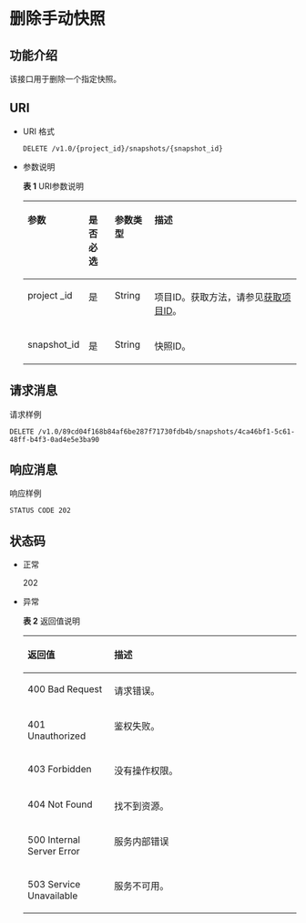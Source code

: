 # 删除手动快照<a name="dws_02_0027"></a>

## 功能介绍<a name="sfcf2baffe2ad46fa81d55b2dd2bf89bc"></a>

该接口用于删除一个指定快照。

## URI<a name="s38a27afad7024ce3852e9847fd94c040"></a>

-   URI 格式

    ```
    DELETE /v1.0/{project_id}/snapshots/{snapshot_id}
    ```

-   参数说明

    **表 1**  URI参数说明

    <a name="zh-cn_topic_0067607271_table34550710"></a>
    <table><thead align="left"><tr id="zh-cn_topic_0067607271_row5432205"><th class="cellrowborder" valign="top" width="21.94%" id="mcps1.2.5.1.1"><p id="zh-cn_topic_0067607271_p37355470"><a name="zh-cn_topic_0067607271_p37355470"></a><a name="zh-cn_topic_0067607271_p37355470"></a>参数</p>
    </th>
    <th class="cellrowborder" valign="top" width="9.58%" id="mcps1.2.5.1.2"><p id="zh-cn_topic_0067607271_p5894231"><a name="zh-cn_topic_0067607271_p5894231"></a><a name="zh-cn_topic_0067607271_p5894231"></a>是否必选</p>
    </th>
    <th class="cellrowborder" valign="top" width="14.549999999999999%" id="mcps1.2.5.1.3"><p id="zh-cn_topic_0067607271_p7670737"><a name="zh-cn_topic_0067607271_p7670737"></a><a name="zh-cn_topic_0067607271_p7670737"></a>参数类型</p>
    </th>
    <th class="cellrowborder" valign="top" width="53.93%" id="mcps1.2.5.1.4"><p id="zh-cn_topic_0067607271_p17349988"><a name="zh-cn_topic_0067607271_p17349988"></a><a name="zh-cn_topic_0067607271_p17349988"></a>描述</p>
    </th>
    </tr>
    </thead>
    <tbody><tr id="zh-cn_topic_0067607271_row63171767"><td class="cellrowborder" valign="top" width="21.94%" headers="mcps1.2.5.1.1 "><p id="zh-cn_topic_0067607271_p16639474"><a name="zh-cn_topic_0067607271_p16639474"></a><a name="zh-cn_topic_0067607271_p16639474"></a>project _id</p>
    </td>
    <td class="cellrowborder" valign="top" width="9.58%" headers="mcps1.2.5.1.2 "><p id="zh-cn_topic_0067607271_p5620158"><a name="zh-cn_topic_0067607271_p5620158"></a><a name="zh-cn_topic_0067607271_p5620158"></a>是</p>
    </td>
    <td class="cellrowborder" valign="top" width="14.549999999999999%" headers="mcps1.2.5.1.3 "><p id="zh-cn_topic_0067607271_p52579650"><a name="zh-cn_topic_0067607271_p52579650"></a><a name="zh-cn_topic_0067607271_p52579650"></a>String</p>
    </td>
    <td class="cellrowborder" valign="top" width="53.93%" headers="mcps1.2.5.1.4 "><p id="p1590591325620"><a name="p1590591325620"></a><a name="p1590591325620"></a>项目ID。获取方法，请参见<a href="获取项目ID.md">获取项目ID</a>。</p>
    </td>
    </tr>
    <tr id="zh-cn_topic_0067607271_row11404133"><td class="cellrowborder" valign="top" width="21.94%" headers="mcps1.2.5.1.1 "><p id="zh-cn_topic_0067607271_p51319614"><a name="zh-cn_topic_0067607271_p51319614"></a><a name="zh-cn_topic_0067607271_p51319614"></a>snapshot_id</p>
    </td>
    <td class="cellrowborder" valign="top" width="9.58%" headers="mcps1.2.5.1.2 "><p id="zh-cn_topic_0067607271_p63248075"><a name="zh-cn_topic_0067607271_p63248075"></a><a name="zh-cn_topic_0067607271_p63248075"></a>是</p>
    </td>
    <td class="cellrowborder" valign="top" width="14.549999999999999%" headers="mcps1.2.5.1.3 "><p id="zh-cn_topic_0067607271_p22820469"><a name="zh-cn_topic_0067607271_p22820469"></a><a name="zh-cn_topic_0067607271_p22820469"></a>String</p>
    </td>
    <td class="cellrowborder" valign="top" width="53.93%" headers="mcps1.2.5.1.4 "><p id="zh-cn_topic_0067607271_p36518691"><a name="zh-cn_topic_0067607271_p36518691"></a><a name="zh-cn_topic_0067607271_p36518691"></a>快照ID。</p>
    </td>
    </tr>
    </tbody>
    </table>


## 请求消息<a name="s649ab73a82e34ecd9160b0060a337f92"></a>

请求样例

```
DELETE /v1.0/89cd04f168b84af6be287f71730fdb4b/snapshots/4ca46bf1-5c61-48ff-b4f3-0ad4e5e3ba90
```

## 响应消息<a name="sbec897acaf7347c0ac1723e38546a861"></a>

响应样例

```
STATUS CODE 202
```

## 状态码<a name="s33606771ebd747ddac1c88ee301f2aea"></a>

-   正常

    202

-   异常

    **表 2**  返回值说明

    <a name="zh-cn_topic_0067607271_table35025494"></a>
    <table><thead align="left"><tr id="zh-cn_topic_0067607271_row59481773"><th class="cellrowborder" valign="top" width="31.64%" id="mcps1.2.3.1.1"><p id="zh-cn_topic_0067607271_p53294272"><a name="zh-cn_topic_0067607271_p53294272"></a><a name="zh-cn_topic_0067607271_p53294272"></a>返回值</p>
    </th>
    <th class="cellrowborder" valign="top" width="68.36%" id="mcps1.2.3.1.2"><p id="zh-cn_topic_0067607271_p21868813"><a name="zh-cn_topic_0067607271_p21868813"></a><a name="zh-cn_topic_0067607271_p21868813"></a>描述</p>
    </th>
    </tr>
    </thead>
    <tbody><tr id="zh-cn_topic_0067607271_row26543418"><td class="cellrowborder" valign="top" width="31.64%" headers="mcps1.2.3.1.1 "><p id="zh-cn_topic_0067607271_p2533231"><a name="zh-cn_topic_0067607271_p2533231"></a><a name="zh-cn_topic_0067607271_p2533231"></a>400 Bad Request</p>
    </td>
    <td class="cellrowborder" valign="top" width="68.36%" headers="mcps1.2.3.1.2 "><p id="zh-cn_topic_0067607271_p3865173"><a name="zh-cn_topic_0067607271_p3865173"></a><a name="zh-cn_topic_0067607271_p3865173"></a>请求错误。</p>
    </td>
    </tr>
    <tr id="zh-cn_topic_0067607271_row34786562"><td class="cellrowborder" valign="top" width="31.64%" headers="mcps1.2.3.1.1 "><p id="zh-cn_topic_0067607271_p66248115"><a name="zh-cn_topic_0067607271_p66248115"></a><a name="zh-cn_topic_0067607271_p66248115"></a>401 Unauthorized</p>
    </td>
    <td class="cellrowborder" valign="top" width="68.36%" headers="mcps1.2.3.1.2 "><p id="zh-cn_topic_0067607271_p64497130"><a name="zh-cn_topic_0067607271_p64497130"></a><a name="zh-cn_topic_0067607271_p64497130"></a>鉴权失败。</p>
    </td>
    </tr>
    <tr id="zh-cn_topic_0067607271_row43603258"><td class="cellrowborder" valign="top" width="31.64%" headers="mcps1.2.3.1.1 "><p id="zh-cn_topic_0067607271_p42202994"><a name="zh-cn_topic_0067607271_p42202994"></a><a name="zh-cn_topic_0067607271_p42202994"></a>403 Forbidden</p>
    </td>
    <td class="cellrowborder" valign="top" width="68.36%" headers="mcps1.2.3.1.2 "><p id="zh-cn_topic_0067607271_p62999330"><a name="zh-cn_topic_0067607271_p62999330"></a><a name="zh-cn_topic_0067607271_p62999330"></a>没有操作权限。</p>
    </td>
    </tr>
    <tr id="zh-cn_topic_0067607271_row30123063"><td class="cellrowborder" valign="top" width="31.64%" headers="mcps1.2.3.1.1 "><p id="zh-cn_topic_0067607271_p24049039"><a name="zh-cn_topic_0067607271_p24049039"></a><a name="zh-cn_topic_0067607271_p24049039"></a>404 Not Found</p>
    </td>
    <td class="cellrowborder" valign="top" width="68.36%" headers="mcps1.2.3.1.2 "><p id="zh-cn_topic_0067607271_p1815156"><a name="zh-cn_topic_0067607271_p1815156"></a><a name="zh-cn_topic_0067607271_p1815156"></a>找不到资源。</p>
    </td>
    </tr>
    <tr id="zh-cn_topic_0067607271_row16336406"><td class="cellrowborder" valign="top" width="31.64%" headers="mcps1.2.3.1.1 "><p id="zh-cn_topic_0067607271_p48180537"><a name="zh-cn_topic_0067607271_p48180537"></a><a name="zh-cn_topic_0067607271_p48180537"></a>500 Internal Server Error</p>
    </td>
    <td class="cellrowborder" valign="top" width="68.36%" headers="mcps1.2.3.1.2 "><p id="zh-cn_topic_0067607271_p10309404"><a name="zh-cn_topic_0067607271_p10309404"></a><a name="zh-cn_topic_0067607271_p10309404"></a>服务内部错误</p>
    </td>
    </tr>
    <tr id="zh-cn_topic_0067607271_row25675773"><td class="cellrowborder" valign="top" width="31.64%" headers="mcps1.2.3.1.1 "><p id="zh-cn_topic_0067607271_p66471715"><a name="zh-cn_topic_0067607271_p66471715"></a><a name="zh-cn_topic_0067607271_p66471715"></a>503 Service Unavailable</p>
    </td>
    <td class="cellrowborder" valign="top" width="68.36%" headers="mcps1.2.3.1.2 "><p id="zh-cn_topic_0067607271_p15499871"><a name="zh-cn_topic_0067607271_p15499871"></a><a name="zh-cn_topic_0067607271_p15499871"></a>服务不可用。</p>
    </td>
    </tr>
    </tbody>
    </table>


